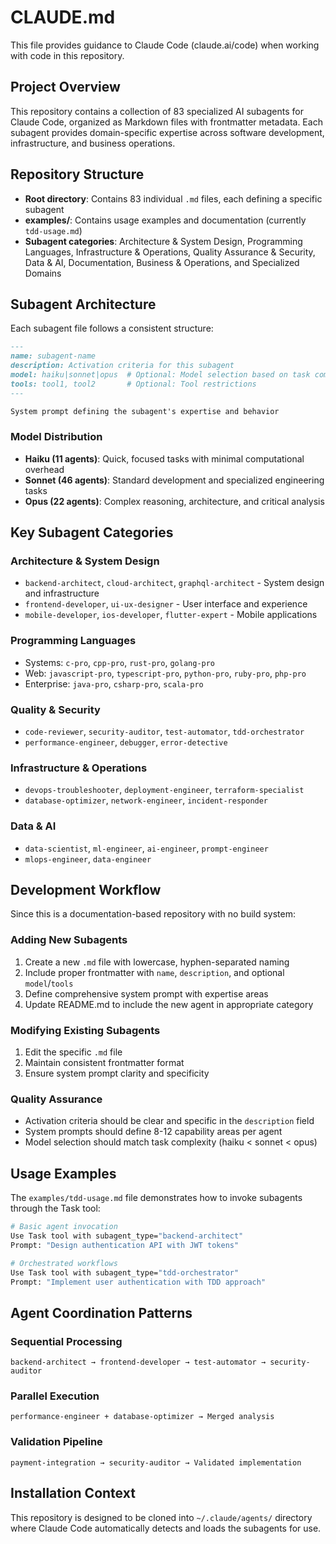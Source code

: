 # CLAUDE.md

This file provides guidance to Claude Code (claude.ai/code) when working with code in this repository.

## Project Overview

This repository contains a collection of 83 specialized AI subagents for Claude Code, organized as Markdown files with frontmatter metadata. Each subagent provides domain-specific expertise across software development, infrastructure, and business operations.

## Repository Structure

- **Root directory**: Contains 83 individual `.md` files, each defining a specific subagent
- **examples/**: Contains usage examples and documentation (currently `tdd-usage.md`)
- **Subagent categories**: Architecture & System Design, Programming Languages, Infrastructure & Operations, Quality Assurance & Security, Data & AI, Documentation, Business & Operations, and Specialized Domains

## Subagent Architecture

Each subagent file follows a consistent structure:

```markdown
---
name: subagent-name
description: Activation criteria for this subagent
model: haiku|sonnet|opus  # Optional: Model selection based on task complexity
tools: tool1, tool2       # Optional: Tool restrictions
---

System prompt defining the subagent's expertise and behavior
```

### Model Distribution
- **Haiku (11 agents)**: Quick, focused tasks with minimal computational overhead
- **Sonnet (46 agents)**: Standard development and specialized engineering tasks
- **Opus (22 agents)**: Complex reasoning, architecture, and critical analysis

## Key Subagent Categories

### Architecture & System Design
- `backend-architect`, `cloud-architect`, `graphql-architect` - System design and infrastructure
- `frontend-developer`, `ui-ux-designer` - User interface and experience
- `mobile-developer`, `ios-developer`, `flutter-expert` - Mobile applications

### Programming Languages
- Systems: `c-pro`, `cpp-pro`, `rust-pro`, `golang-pro`
- Web: `javascript-pro`, `typescript-pro`, `python-pro`, `ruby-pro`, `php-pro`
- Enterprise: `java-pro`, `csharp-pro`, `scala-pro`

### Quality & Security
- `code-reviewer`, `security-auditor`, `test-automator`, `tdd-orchestrator`
- `performance-engineer`, `debugger`, `error-detective`

### Infrastructure & Operations
- `devops-troubleshooter`, `deployment-engineer`, `terraform-specialist`
- `database-optimizer`, `network-engineer`, `incident-responder`

### Data & AI
- `data-scientist`, `ml-engineer`, `ai-engineer`, `prompt-engineer`
- `mlops-engineer`, `data-engineer`

## Development Workflow

Since this is a documentation-based repository with no build system:

### Adding New Subagents
1. Create a new `.md` file with lowercase, hyphen-separated naming
2. Include proper frontmatter with `name`, `description`, and optional `model`/`tools`
3. Define comprehensive system prompt with expertise areas
4. Update README.md to include the new agent in appropriate category

### Modifying Existing Subagents
1. Edit the specific `.md` file
2. Maintain consistent frontmatter format
3. Ensure system prompt clarity and specificity

### Quality Assurance
- Activation criteria should be clear and specific in the `description` field
- System prompts should define 8-12 capability areas per agent
- Model selection should match task complexity (haiku < sonnet < opus)

## Usage Examples

The `examples/tdd-usage.md` file demonstrates how to invoke subagents through the Task tool:

```bash
# Basic agent invocation
Use Task tool with subagent_type="backend-architect"
Prompt: "Design authentication API with JWT tokens"

# Orchestrated workflows
Use Task tool with subagent_type="tdd-orchestrator"
Prompt: "Implement user authentication with TDD approach"
```

## Agent Coordination Patterns

### Sequential Processing
```
backend-architect → frontend-developer → test-automator → security-auditor
```

### Parallel Execution
```
performance-engineer + database-optimizer → Merged analysis
```

### Validation Pipeline
```
payment-integration → security-auditor → Validated implementation
```

## Installation Context

This repository is designed to be cloned into `~/.claude/agents/` directory where Claude Code automatically detects and loads the subagents for use.